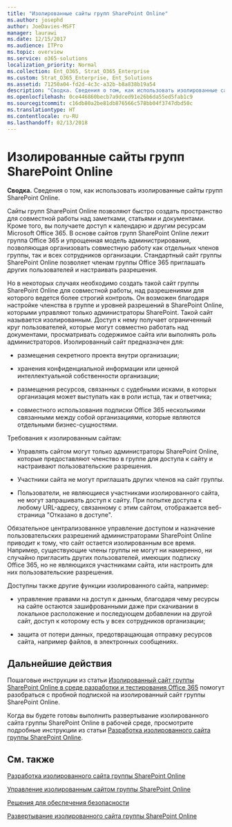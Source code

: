 ```yaml
---
title: "Изолированные сайты групп SharePoint Online"
ms.author: josephd
author: JoeDavies-MSFT
manager: laurawi
ms.date: 12/15/2017
ms.audience: ITPro
ms.topic: overview
ms.service: o365-solutions
localization_priority: Normal
ms.collection: Ent_O365, Strat_O365_Enterprise
ms.custom: Strat_O365_Enterprise, Ent_Solutions
ms.assetid: 71250a04-fd2d-4c3c-a32b-b8a838b19a54
description: "Сводка. Сведения о том, как использовать изолированные сайты групп SharePoint Online."
ms.openlocfilehash: 0ce446860becb7a9dced91e26b6da55ed5fab1c9
ms.sourcegitcommit: c16db80a2be81db876566c578bb04f3747dbd50c
ms.translationtype: HT
ms.contentlocale: ru-RU
ms.lasthandoff: 02/13/2018
---
```

# <a name="isolated-sharepoint-online-team-sites"></a>Изолированные сайты групп SharePoint Online

 **Сводка.** Сведения о том, как использовать изолированные сайты групп SharePoint Online.
  
Сайты групп SharePoint Online позволяют быстро создать пространство для совместной работы над заметками, статьями и документами. Кроме того, вы получаете доступ к календарю и другим ресурсам Microsoft Office 365. В основе сайтов групп SharePoint Online лежит группа Office 365 и упрощенная модель администрирования, позволяющая организовать совместную работу как отдельных членов группы, так и всех сотрудников организации. Стандартный сайт группы SharePoint Online позволяет членам группы Office 365 приглашать других пользователей и настраивать разрешения.
  
Но в некоторых случаях необходимо создать такой сайт группы SharePoint Online для совместной работы, над разрешениями для которого ведется более строгий контроль. Он возможен благодаря настройке членства в группе и уровней разрешений в SharePoint Online, которыми управляют только администраторы SharePoint. Такой сайт называется изолированным. Доступ к нему получает ограниченный круг пользователей, которые могут совместно работать над документами, просматривать содержимое сайта или выполнять роль администраторов. Изолированный сайт предназначен для:
  
- размещения секретного проекта внутри организации;
    
- хранения конфиденциальной информации или ценной интеллектуальной собственности организации;
    
- размещения ресурсов, связанных с судебными исками, в которых организация может выступать как в роли истца, так и ответчика;
    
- совместного использования подписки Office 365 несколькими связанными между собой организациями, которые являются отдельными бизнес-сущностями.
    
Требования к изолированным сайтам:
  
- Управлять сайтом могут только администраторы SharePoint Online, которые предоставляют членство в группе для доступа к сайту и настраивают пользовательские разрешения.
    
- Участники сайта не могут приглашать других членов на сайт группы.
    
- Пользователи, не являющиеся участниками изолированного сайта, не могут запрашивать доступ к сайту. При попытке доступа к любому URL-адресу, связанному с этим сайтом, отображается веб-страница "Отказано в доступе".
    
Обязательное централизованное управление доступом и назначение пользовательских разрешений администраторами SharePoint Online приводит к тому, что сайт остается изолированным все время. Например, существующие члены группы не могут ни намеренно, ни случайно пригласить других пользователей, имеющих подписку Office 365, но не являющихся участниками сайта, или настроить для них пользовательские разрешения.
  
Доступны также другие функции изолированного сайта, например:
  
- управление правами на доступ к данным, благодаря чему ресурсы на сайте остаются зашифрованными даже при скачивании в локальное расположение и последующем добавлении на другой сайт, доступ к которому есть у всех сотрудников организации;
    
- защита от потери данных, предотвращающая отправку ресурсов сайта, например файлов, в электронных сообщениях.
    
## <a name="next-steps"></a>Дальнейшие действия

Пошаговые инструкции из статьи [Изолированный сайт группы SharePoint Online в среде разработки и тестирования Office 365](isolated-sharepoint-online-team-site-dev-test-environment.md) помогут разобраться с пробной подпиской на изолированный сайт группы SharePoint Online.
  
Когда вы будете готовы выполнить развертывание изолированного сайта группы SharePoint Online в рабочей среде, просмотрите подробные инструкции из статьи [Разработка изолированного сайта группы SharePoint Online](design-an-isolated-sharepoint-online-team-site.md).
  
## <a name="see-also"></a>См. также

[Разработка изолированного сайта группы SharePoint Online](design-an-isolated-sharepoint-online-team-site.md)
  
[Управление изолированным сайтом группы SharePoint Online](manage-an-isolated-sharepoint-online-team-site.md)
  
[Решения для обеспечения безопасности](security-solutions.md)

[Развертывание изолированного сайта группы SharePoint Online](deploy-an-isolated-sharepoint-online-team-site.md)


